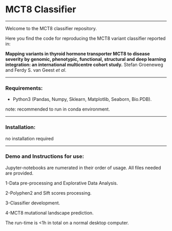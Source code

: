 # MCT8 Classifier
----
Welcome to the MCT8 classifier repository.

Here you find the code for reproducing the MCT8 variant classifier reported in:

**Mapping variants in thyroid hormone transporter MCT8 to disease severity by genomic, phenotypic, functional, structural and deep learning integration: an international multicentre cohort study.**
Stefan Groeneweg and Ferdy S. van Geest *et al*.

----

### Requirements:
- Python3 (Pandas, Numpy, Sklearn, Matplotlib, Seaborn, Bio.PDB).

note: recommended to run in conda environment.

----

### Installation:
no installation required

----

### Demo and Instructions for use:
Jupyter-notebooks are numerated in their order of usage. All files needed are provided.

1-Data pre-processing and Explorative Data Analysis.

2-Polyphen2 and Sift scores processing.

3-Classifier development.

4-MCT8 mutational landscape prediction.


The run-time is <1h in total on a normal desktop computer.
